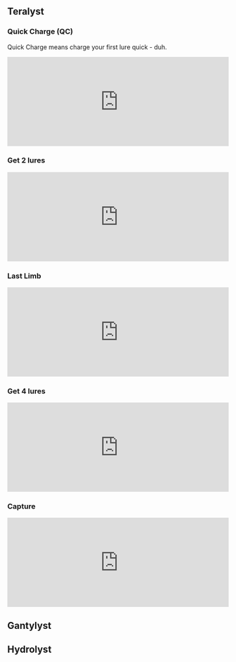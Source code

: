 
## Teralyst

### Quick Charge (QC)
Quick Charge means charge your first lure quick - duh.
<div style="padding:40.25% 0 0 0;position:relative;">
    <iframe 
        src="https://player.vimeo.com/video/862721497?badge=0&amp;autopause=0&amp;player_id=0&amp;app_id=58479"
        frameborder="0"
        style="position:absolute;top:0;left:0;width:100%;height:100%;" 
        allow="autoplay; fullscreen; picture-in-picture">
    </iframe>
</div>
<script src="https://player.vimeo.com/api/player.js"></script>

### Get 2 lures

<div style="padding:40.25% 0 0 0;position:relative;">
    <iframe 
        src="https://player.vimeo.com/video/862721209?badge=0&amp;autopause=0&amp;player_id=0&amp;app_id=58479"
        frameborder="0"
        style="position:absolute;top:0;left:0;width:100%;height:100%;" 
        allow="autoplay; fullscreen; picture-in-picture">
    </iframe>
</div>
<script src="https://player.vimeo.com/api/player.js"></script>

### Last Limb

<div style="padding:40.25% 0 0 0;position:relative;">
    <iframe 
        src="https://player.vimeo.com/video/862720969?badge=0&amp;autopause=0&amp;player_id=0&amp;app_id=58479"
        frameborder="0"
        style="position:absolute;top:0;left:0;width:100%;height:100%;" 
        allow="autoplay; fullscreen; picture-in-picture">
    </iframe>
</div>

<script src="https://player.vimeo.com/api/player.js"></script>

### Get 4 lures
<div style="padding:40.25% 0 0 0;position:relative;">
    <iframe 
        src="https://player.vimeo.com/video/862714345?badge=0&amp;autopause=0&amp;player_id=0&amp;app_id=58479"
        frameborder="0" 
        allow="autoplay; fullscreen; picture-in-picture" 
        style="position:absolute;top:0;left:0;width:100%;height:100%;" 
        title="Get 4 Lures">
    </iframe>
</div>
<script src="https://player.vimeo.com/api/player.js"></script>

### Capture
<div style="padding:40.25% 0 0 0;position:relative;">
    <iframe 
        src="https://player.vimeo.com/video/862708836?badge=0&amp;autopause=0&amp;player_id=0&amp;app_id=58479" 
        frameborder="0" 
        allow="autoplay; fullscreen; picture-in-picture" 
        style="position:absolute;top:0;left:0;width:100%;height:100%;" 
        title="Capture">
    </iframe>
</div>
<script src="https://player.vimeo.com/api/player.js"></script>

## Gantylyst

## Hydrolyst


